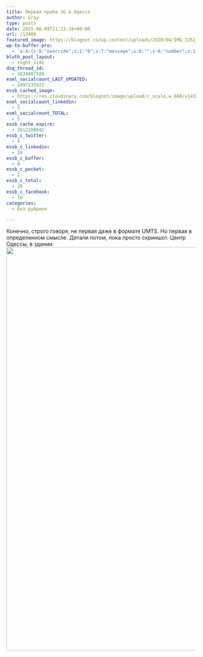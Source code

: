 ```yaml
---
title: Первая проба 3G в Одессе
author: Gray
type: posts
date: 2015-06-09T11:23:18+00:00
url: /12409
featured_image: https://blognot.co/wp-content/uploads/2020/04/IMG_3352_lh1ft2.jpg
wp-to-buffer-pro:
  - 'a:4:{s:8:"override";s:1:"0";s:7:"message";s:0:"";s:6:"number";s:1:"1";s:16:"alternateMessage";s:0:"";}'
bluth_post_layout:
  - right_side
dsq_thread_id:
  - 3834007589
esml_socialcount_LAST_UPDATED:
  - 1497235922
essb_cached_image:
  - https://res.cloudinary.com/blognot/image/upload/c_scale,w_600/v1433848906/IMG_3352_lh1ft2.jpg
esml_socialcount_linkedin:
  - 5
esml_socialcount_TOTAL:
  - 5
essb_cache_expire:
  - 1612280842
essb_c_twitter:
  - 4
essb_c_linkedin:
  - 10
essb_c_buffer:
  - 8
essb_c_pocket:
  - 2
essb_c_total:
  - 20
essb_c_facebook:
  - 16
categories:
  - Без рубрики

---
```








Конечно, строго говоря, не первая даже в формате UMTS. Но первая в определенном смысле. Детали потом, пока просто скриншот. Центр Одессы, в здании.<img data-attachment-id="12410" data-permalink="https://blognot.co/12409/img_3352_lh1ft2" data-orig-file="https://i1.wp.com/blognot.co/wp-content/uploads/2020/04/IMG_3352_lh1ft2.jpg?fit=600%2C1067&ssl=1" data-orig-size="600,1067" data-comments-opened="1" data-image-meta="{&quot;aperture&quot;:&quot;0&quot;,&quot;credit&quot;:&quot;&quot;,&quot;camera&quot;:&quot;&quot;,&quot;caption&quot;:&quot;&quot;,&quot;created_timestamp&quot;:&quot;0&quot;,&quot;copyright&quot;:&quot;&quot;,&quot;focal_length&quot;:&quot;0&quot;,&quot;iso&quot;:&quot;0&quot;,&quot;shutter_speed&quot;:&quot;0&quot;,&quot;title&quot;:&quot;&quot;,&quot;orientation&quot;:&quot;0&quot;}" data-image-title="IMG_3352_lh1ft2" data-image-description="" data-medium-file="https://i1.wp.com/blognot.co/wp-content/uploads/2020/04/IMG_3352_lh1ft2.jpg?fit=169%2C300&ssl=1" data-large-file="https://i1.wp.com/blognot.co/wp-content/uploads/2020/04/IMG_3352_lh1ft2.jpg?fit=576%2C1024&ssl=1" class="aligncenter wp-image-12410" src="https://i1.wp.com/res.cloudinary.com/blognot/image/upload/c_scale,w_600/v1433848906/IMG_3352_lh1ft2.jpg?resize=600%2C1067&#038;ssl=1" alt="" width="600" height="1067" data-recalc-dims="1" />